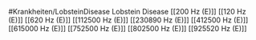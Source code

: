 #Krankheiten/LobsteinDisease
Lobstein Disease
[[200 Hz (E)]]
[[120 Hz (E)]]
[[620 Hz (E)]]
[[112500 Hz (E)]]
[[230890 Hz (E)]]
[[412500 Hz (E)]]
[[615000 Hz (E)]]
[[752500 Hz (E)]]
[[802500 Hz (E)]]
[[925520 Hz (E)]]